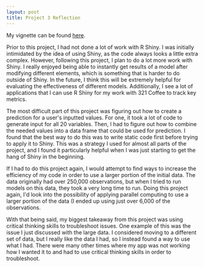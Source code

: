 ```yaml
---
layout: post
title: Project 3 Reflection
---
```


My vignette can be found [here](https://github.com/mrevans7/ST558_Project3). 

Prior to this project, I had not done a lot of work with R Shiny. I was initially intimidated by the idea of using Shiny, as the code always looks a little extra complex. However, following this project, I plan to do a lot more work with Shiny. I really enjoyed being able to instantly get results of a model after modifying different elements, which is something that is harder to do outside of Shiny. In the future, I think this will be extremely helpful for evaluating the effectiveness of different models. Additionally, I see a lot of applications that I can use R Shiny for my work with 321 Coffee to track key metrics.

The most difficult part of this project was figuring out how to create a prediction for a user's inputted values. For one, it took a lot of code to generate input for all 20 variables. Then, I had to figure out how to combine the needed values into a data frame that could be used for prediction. I found that the best way to do this was to write static code first before trying to apply it to Shiny. This was a strategy I used for almost all parts of the project, and I found it particularly helpful when I was just starting to get the hang of Shiny in the beginning.

If I had to do this project again, I would attempt to find ways to increase the efficiency of my code in order to use a larger portion of the initial data. The data originally had over 250,000 observations, but when I tried to run models on this data, they took a very long time to run. Doing this project again, I'd look into the possibility of applying parallel computing to use a larger portion of the data (I ended up using just over 6,000 of the observations.

With that being said, my biggest takeaway from this project was using critical thinking skills to troubleshoot issues. One example of this was the issue I just discussed with the large data. I considered moving to a different set of data, but I really like the data I had, so I instead found a way to use what I had. There were many other times where my app was not working how I wanted it to and had to use critical thinking skills in order to troubleshoot.

